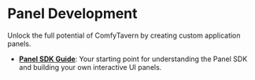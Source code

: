 # Panel Development

Unlock the full potential of ComfyTavern by creating custom application panels.

- **[Panel SDK Guide](./panel-sdk-guide.md)**: Your starting point for understanding the Panel SDK and building your own interactive UI panels.